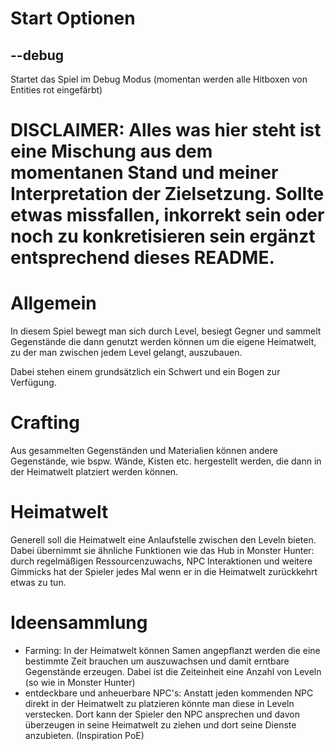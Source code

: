 # Start Optionen

## --debug
Startet das Spiel im Debug Modus (momentan werden alle Hitboxen von Entities rot eingefärbt)


# DISCLAIMER: Alles was hier steht ist eine Mischung aus dem momentanen Stand und meiner Interpretation der Zielsetzung. Sollte etwas missfallen, inkorrekt sein oder noch zu konkretisieren sein ergänzt entsprechend dieses README.

# Allgemein

In diesem Spiel bewegt man sich durch Level, besiegt Gegner und sammelt Gegenstände die dann genutzt werden können um die eigene Heimatwelt, zu der man zwischen jedem Level gelangt, auszubauen.

Dabei stehen einem grundsätzlich ein Schwert und ein Bogen zur Verfügung.

# Crafting
Aus gesammelten Gegenständen und Materialien können andere Gegenstände, wie bspw. Wände, Kisten etc. hergestellt werden, die dann in der Heimatwelt platziert werden können.

# Heimatwelt
Generell soll die Heimatwelt eine Anlaufstelle zwischen den Leveln bieten. Dabei übernimmt sie ähnliche Funktionen wie das Hub in Monster Hunter: durch regelmäßigen Ressourcenzuwachs, NPC Interaktionen und weitere Gimmicks hat der Spieler jedes Mal wenn er in die Heimatwelt zurückkehrt etwas zu tun.

# Ideensammlung
* Farming: In der Heimatwelt können Samen angepflanzt werden die eine bestimmte Zeit brauchen um auszuwachsen und damit erntbare Gegenstände erzeugen. Dabei ist die Zeiteinheit eine Anzahl von Leveln (so wie in Monster Hunter)
* entdeckbare und anheuerbare NPC's: Anstatt jeden kommenden NPC direkt in der Heimatwelt zu platzieren könnte man diese in Leveln verstecken. Dort kann der Spieler den NPC ansprechen und davon überzeugen in seine Heimatwelt zu ziehen und dort seine Dienste anzubieten. (Inspiration PoE)
